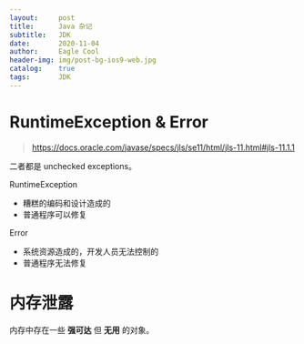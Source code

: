 ```yaml
---
layout:     post
title:      Java 杂记
subtitle:   JDK
date:       2020-11-04
author:     Eagle Cool
header-img: img/post-bg-ios9-web.jpg
catalog: 	true
tags:       JDK
---
```


# RuntimeException & Error

> https://docs.oracle.com/javase/specs/jls/se11/html/jls-11.html#jls-11.1.1

二者都是 unchecked exceptions。

RuntimeException

* 糟糕的编码和设计造成的
* 普通程序可以修复

Error

* 系统资源造成的，开发人员无法控制的
* 普通程序无法修复

# 内存泄露

内存中存在一些 **强可达** 但 **无用** 的对象。

